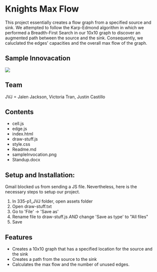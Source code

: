 # Knights Max Flow
This project essentially creates a flow graph from a specified source and sink. We attempted to follow the Karp-Edmond algorithm in which we performed a Breadth-First Search in our 10x10 graph to discover an augmented path between the source and the sink. Consequently, we caluclated the edges' capacities and the overall max flow of the graph.

## Sample Innovacation
![](https://thumbs.gfycat.com/FirmMildFattaileddunnart-size_restricted.gif)

## Team
JVJ = Jalen Jackson, Victoria Tran, Justin Castillo

## Contents
* cell.js
* edge.js
* index.html
* draw-stuff.js
* style.css
* Readme.md
* sampleInvocation.png
* Standup.docx

## Setup and Installation: 
Gmail blocked us from sending a JS file. Nevertheless, here is the necessary steps to setup our project.
1. In 335-p1_JVJ folder, open  assets folder
2. Open draw-stuff.txt
3. Go to 'File' -> 'Save as' 
4. Rename file to draw-stuff.js *AND* change 'Save as type' to "All files"
5. Save

## Features
* Creates a 10x10 graph that has a specified location for the source and the sink
* Creates a path from the source to the sink
* Calculates the max flow and the number of unused edges. 
